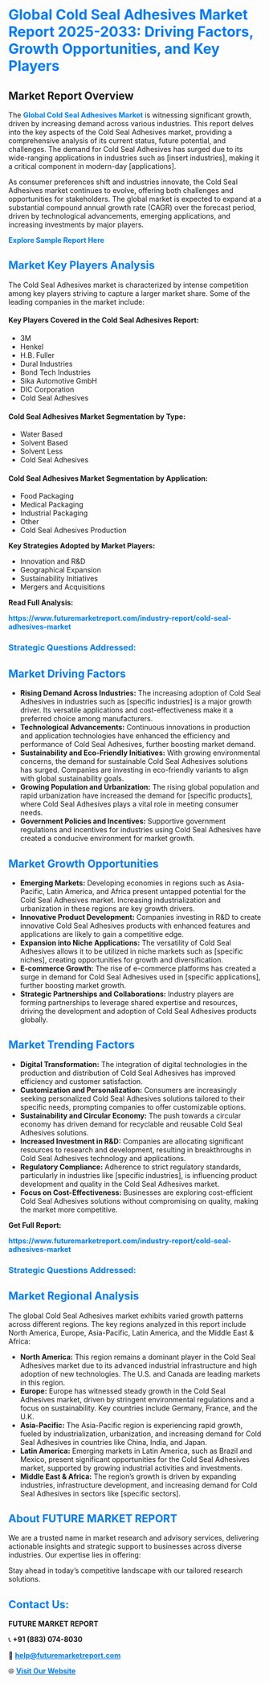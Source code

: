 <h1 style="color: #007BFF;">Global Cold Seal Adhesives Market Report 2025-2033: Driving Factors, Growth Opportunities, and Key Players</h1>

<section id="overview">
<h2>Market Report Overview</h2>
<p>The <a href="https://www.futuremarketreport.com/industry-report/cold-seal-adhesives-market" style="color: #007BFF; text-decoration: none;"><strong>Global Cold Seal Adhesives Market</strong></a> is witnessing significant growth, driven by increasing demand across various industries. This report delves into the key aspects of the Cold Seal Adhesives market, providing a comprehensive analysis of its current status, future potential, and challenges. The demand for Cold Seal Adhesives has surged due to its wide-ranging applications in industries such as [insert industries], making it a critical component in modern-day [applications].</p>
<p>As consumer preferences shift and industries innovate, the Cold Seal Adhesives market continues to evolve, offering both challenges and opportunities for stakeholders. The global market is expected to expand at a substantial compound annual growth rate (CAGR) over the forecast period, driven by technological advancements, emerging applications, and increasing investments by major players.</p>
</section>

<section id="overview">
<p><a href="https://www.futuremarketreport.com/request-sample/reportId=108521" style="color: #007BFF; text-decoration: none;"><strong>Explore Sample Report Here</strong></a></p>
</section>

<section id="key-players">
<h2 style="color: #007BFF;">Market Key Players Analysis</h2>
<p>The Cold Seal Adhesives market is characterized by intense competition among key players striving to capture a larger market share. Some of the leading companies in the market include:</p>
<h4>Key Players Covered in the Cold Seal Adhesives Report:</h4>
<ul><li>3M</li><li>Henkel</li><li>H.B. Fuller</li><li>Dural Industries</li><li>Bond Tech Industries</li><li>Sika Automotive GmbH</li><li>DIC Corporation</li><li>Cold Seal Adhesives</li></ul>
<h4>Cold Seal Adhesives Market Segmentation by Type:</h4>
<ul><li>Water Based</li><li>Solvent Based</li><li>Solvent Less</li><li>Cold Seal Adhesives</li></ul>

<h4>Cold Seal Adhesives Market Segmentation by Application:</h4>
<ul><li>Food Packaging</li><li>Medical Packaging</li><li>Industrial Packaging</li><li>Other</li><li>Cold Seal Adhesives Production</li></ul>
<p><strong>Key Strategies Adopted by Market Players:</strong></p>
<ul>
<li>Innovation and R&D</li>
<li>Geographical Expansion</li>
<li>Sustainability Initiatives</li>
<li>Mergers and Acquisitions</li>
</ul>
</section>

<section>
<p><strong>Read Full Analysis: </strong></p><a href="https://www.futuremarketreport.com/industry-report/cold-seal-adhesives-market" style="color: #007BFF; text-decoration: none;"><strong>https://www.futuremarketreport.com/industry-report/cold-seal-adhesives-market</strong></a>
<h3 style="color: #007BFF;">Strategic Questions Addressed:</h3>
</section>

<section id="driving-factors">
<h2 style="color: #007BFF;">Market Driving Factors</h2>
<ul>
<li><strong>Rising Demand Across Industries:</strong> The increasing adoption of Cold Seal Adhesives in industries such as [specific industries] is a major growth driver. Its versatile applications and cost-effectiveness make it a preferred choice among manufacturers.</li>
<li><strong>Technological Advancements:</strong> Continuous innovations in production and application technologies have enhanced the efficiency and performance of Cold Seal Adhesives, further boosting market demand.</li>
<li><strong>Sustainability and Eco-Friendly Initiatives:</strong> With growing environmental concerns, the demand for sustainable Cold Seal Adhesives solutions has surged. Companies are investing in eco-friendly variants to align with global sustainability goals.</li>
<li><strong>Growing Population and Urbanization:</strong> The rising global population and rapid urbanization have increased the demand for [specific products], where Cold Seal Adhesives plays a vital role in meeting consumer needs.</li>
<li><strong>Government Policies and Incentives:</strong> Supportive government regulations and incentives for industries using Cold Seal Adhesives have created a conducive environment for market growth.</li>
</ul>
</section>

<section id="growth-opportunities">
<h2 style="color: #007BFF;">Market Growth Opportunities</h2>
<ul>
<li><strong>Emerging Markets:</strong> Developing economies in regions such as Asia-Pacific, Latin America, and Africa present untapped potential for the Cold Seal Adhesives market. Increasing industrialization and urbanization in these regions are key growth drivers.</li>
<li><strong>Innovative Product Development:</strong> Companies investing in R&D to create innovative Cold Seal Adhesives products with enhanced features and applications are likely to gain a competitive edge.</li>
<li><strong>Expansion into Niche Applications:</strong> The versatility of Cold Seal Adhesives allows it to be utilized in niche markets such as [specific niches], creating opportunities for growth and diversification.</li>
<li><strong>E-commerce Growth:</strong> The rise of e-commerce platforms has created a surge in demand for Cold Seal Adhesives used in [specific applications], further boosting market growth.</li>
<li><strong>Strategic Partnerships and Collaborations:</strong> Industry players are forming partnerships to leverage shared expertise and resources, driving the development and adoption of Cold Seal Adhesives products globally.</li>
</ul>
</section>

<section id="trending-factors">
<h2 style="color: #007BFF;">Market Trending Factors</h2>
<ul>
<li><strong>Digital Transformation:</strong> The integration of digital technologies in the production and distribution of Cold Seal Adhesives has improved efficiency and customer satisfaction.</li>
<li><strong>Customization and Personalization:</strong> Consumers are increasingly seeking personalized Cold Seal Adhesives solutions tailored to their specific needs, prompting companies to offer customizable options.</li>
<li><strong>Sustainability and Circular Economy:</strong> The push towards a circular economy has driven demand for recyclable and reusable Cold Seal Adhesives solutions.</li>
<li><strong>Increased Investment in R&D:</strong> Companies are allocating significant resources to research and development, resulting in breakthroughs in Cold Seal Adhesives technology and applications.</li>
<li><strong>Regulatory Compliance:</strong> Adherence to strict regulatory standards, particularly in industries like [specific industries], is influencing product development and quality in the Cold Seal Adhesives market.</li>
<li><strong>Focus on Cost-Effectiveness:</strong> Businesses are exploring cost-efficient Cold Seal Adhesives solutions without compromising on quality, making the market more competitive.</li>
</ul>
</section>

<section>
<p><strong>Get Full Report: </strong></p><a href="https://www.futuremarketreport.com/industry-report/cold-seal-adhesives-market" style="color: #007BFF; text-decoration: none;"><strong>https://www.futuremarketreport.com/industry-report/cold-seal-adhesives-market</strong></a>
<h3 style="color: #007BFF;">Strategic Questions Addressed:</h3>
</section>


<section id="regional-analysis">
<h2 style="color: #007BFF;">Market Regional Analysis</h2>
<p>The global Cold Seal Adhesives market exhibits varied growth patterns across different regions. The key regions analyzed in this report include North America, Europe, Asia-Pacific, Latin America, and the Middle East & Africa:</p>
<ul>
<li><strong>North America:</strong> This region remains a dominant player in the Cold Seal Adhesives market due to its advanced industrial infrastructure and high adoption of new technologies. The U.S. and Canada are leading markets in this region.</li>
<li><strong>Europe:</strong> Europe has witnessed steady growth in the Cold Seal Adhesives market, driven by stringent environmental regulations and a focus on sustainability. Key countries include Germany, France, and the U.K.</li>
<li><strong>Asia-Pacific:</strong> The Asia-Pacific region is experiencing rapid growth, fueled by industrialization, urbanization, and increasing demand for Cold Seal Adhesives in countries like China, India, and Japan.</li>
<li><strong>Latin America:</strong> Emerging markets in Latin America, such as Brazil and Mexico, present significant opportunities for the Cold Seal Adhesives market, supported by growing industrial activities and investments.</li>
<li><strong>Middle East & Africa:</strong> The region’s growth is driven by expanding industries, infrastructure development, and increasing demand for Cold Seal Adhesives in sectors like [specific sectors].</li>
</ul>
</section>

<footer>
<h2 style="color: #007BFF;">About FUTURE MARKET REPORT</h2>
<p>We are a trusted name in market research and advisory services, delivering actionable insights and strategic support to businesses across diverse industries. Our expertise lies in offering:</p>

<p>Stay ahead in today’s competitive landscape with our tailored research solutions.</p>

<h2 style="color: #007BFF;">Contact Us:</h2>
<p><strong>FUTURE MARKET REPORT</strong></p>
<p>📞 <strong>+91 (883) 074-8030</strong></p>
<p>📧 <strong><a href="mailto:help@futuremarketreport.com" style="color: #007BFF;">help@futuremarketreport.com</a></strong></p>
<p>🌐 <strong><a href="https://www.futuremarketreport.com/" style="color: #007BFF;">Visit Our Website</a></strong></p>
</footer>